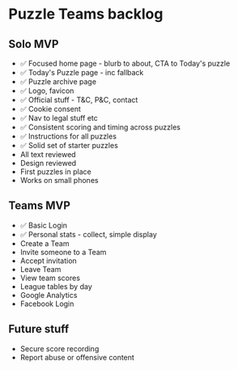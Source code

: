 Puzzle Teams backlog
====================

Solo MVP
--------

- ✅ Focused home page - blurb to about, CTA to Today's puzzle
- ✅ Today's Puzzle page - inc fallback
- ✅ Puzzle archive page
- ✅ Logo, favicon
- ✅ Official stuff - T&C, P&C, contact
- ✅ Cookie consent
- ✅ Nav to legal stuff etc
- ✅ Consistent scoring and timing across puzzles
- ✅ Instructions for all puzzles
- ✅ Solid set of starter puzzles
- All text reviewed
- Design reviewed
- First puzzles in place
- Works on small phones


Teams MVP
---------

- ✅ Basic Login
- ✅ Personal stats - collect, simple display
- Create a Team
- Invite someone to a Team
- Accept invitation
- Leave Team
- View team scores
- League tables by day
- Google Analytics
- Facebook Login

Future stuff
------------

- Secure score recording
- Report abuse or offensive content
